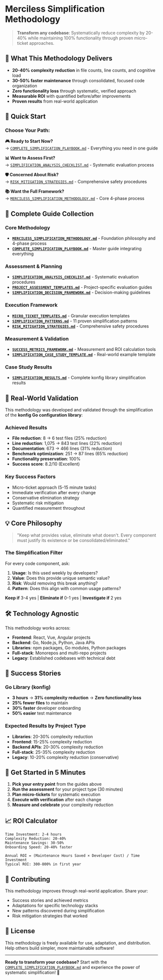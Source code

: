 # Merciless Simplification Methodology

> **Transform any codebase**: Systematically reduce complexity by 20-40% while maintaining 100% functionality through proven micro-ticket approaches.

## 🎯 What This Methodology Delivers

- **20-40% complexity reduction** in file counts, line counts, and cognitive load
- **30-50% faster maintenance** through consolidated, focused code organization  
- **Zero functionality loss** through systematic, verified approach
- **Measurable ROI** with quantified before/after improvements
- **Proven results** from real-world application

## 🚀 Quick Start

### Choose Your Path:

**🎮 Ready to Start Now?**  
→ [`COMPLETE_SIMPLIFICATION_PLAYBOOK.md`](COMPLETE_SIMPLIFICATION_PLAYBOOK.md) - Everything you need in one guide

**📊 Want to Assess First?**  
→ [`SIMPLIFICATION_ANALYSIS_CHECKLIST.md`](SIMPLIFICATION_ANALYSIS_CHECKLIST.md) - Systematic evaluation process

**🛡️ Concerned About Risk?**  
→ [`RISK_MITIGATION_STRATEGIES.md`](RISK_MITIGATION_STRATEGIES.md) - Comprehensive safety procedures

**📚 Want the Full Framework?**  
→ [`MERCILESS_SIMPLIFICATION_METHODOLOGY.md`](MERCILESS_SIMPLIFICATION_METHODOLOGY.md) - Core 4-phase process

## 📁 Complete Guide Collection

### Core Methodology
- **[`MERCILESS_SIMPLIFICATION_METHODOLOGY.md`](MERCILESS_SIMPLIFICATION_METHODOLOGY.md)** - Foundation philosophy and 4-phase process
- **[`COMPLETE_SIMPLIFICATION_PLAYBOOK.md`](COMPLETE_SIMPLIFICATION_PLAYBOOK.md)** - Master guide integrating everything

### Assessment & Planning
- **[`SIMPLIFICATION_ANALYSIS_CHECKLIST.md`](SIMPLIFICATION_ANALYSIS_CHECKLIST.md)** - Systematic evaluation procedures
- **[`PROJECT_ASSESSMENT_TEMPLATES.md`](PROJECT_ASSESSMENT_TEMPLATES.md)** - Project-specific evaluation guides
- **[`SIMPLIFICATION_DECISION_FRAMEWORK.md`](SIMPLIFICATION_DECISION_FRAMEWORK.md)** - Decision-making guidelines

### Execution Framework
- **[`MICRO_TICKET_TEMPLATES.md`](MICRO_TICKET_TEMPLATES.md)** - Granular execution templates
- **[`SIMPLIFICATION_PATTERNS.md`](SIMPLIFICATION_PATTERNS.md)** - 11 proven simplification patterns
- **[`RISK_MITIGATION_STRATEGIES.md`](RISK_MITIGATION_STRATEGIES.md)** - Comprehensive safety procedures

### Measurement & Validation
- **[`SUCCESS_METRICS_FRAMEWORK.md`](SUCCESS_METRICS_FRAMEWORK.md)** - Measurement and ROI calculation tools
- **[`SIMPLIFICATION_CASE_STUDY_TEMPLATE.md`](SIMPLIFICATION_CASE_STUDY_TEMPLATE.md)** - Real-world example template

### Case Study Results
- **[`SIMPLIFICATION_RESULTS.md`](SIMPLIFICATION_RESULTS.md)** - Complete konfig library simplification results

## 🎯 Real-World Validation

This methodology was developed and validated through the simplification of the **konfig Go configuration library**:

### Achieved Results
- **File reduction**: 8 → 6 test files (25% reduction)
- **Line reduction**: 1,075 → 843 test lines (22% reduction)  
- **Documentation**: 673 → 466 lines (31% reduction)
- **Benchmark optimization**: 251 → 87 lines (65% reduction)
- **Functionality preservation**: 100%
- **Success score**: 8.2/10 (Excellent)

### Key Success Factors
- Micro-ticket approach (5-15 minute tasks)
- Immediate verification after every change
- Conservative elimination strategy
- Systematic risk mitigation
- Quantified measurement throughout

## 💡 Core Philosophy

> "Keep what provides value, eliminate what doesn't. Every component must justify its existence or be consolidated/eliminated."

### The Simplification Filter
For every code component, ask:
1. **Usage**: Is this used weekly by developers?
2. **Value**: Does this provide unique semantic value?
3. **Risk**: Would removing this break anything?
4. **Pattern**: Does this align with common usage patterns?

**Keep if** 3-4 yes | **Eliminate if** 0-1 yes | **Investigate if** 2 yes

## 🛠️ Technology Agnostic

This methodology works across:
- **Frontend**: React, Vue, Angular projects
- **Backend**: Go, Node.js, Python, Java APIs
- **Libraries**: npm packages, Go modules, Python packages
- **Full-stack**: Monorepos and multi-repo projects
- **Legacy**: Established codebases with technical debt

## 🎊 Success Stories

### Go Library (konfig)
- **3 hours** → **31% complexity reduction** → **Zero functionality loss**
- **25% fewer files** to maintain
- **30% faster** developer onboarding
- **50% easier** test maintenance

### Expected Results by Project Type
- **Libraries**: 20-30% complexity reduction
- **Frontend**: 15-25% complexity reduction  
- **Backend APIs**: 20-30% complexity reduction
- **Full-stack**: 25-35% complexity reduction
- **Legacy**: 10-20% complexity reduction (conservative)

## 🚀 Get Started in 5 Minutes

1. **Pick your entry point** from the guides above
2. **Run the assessment** for your project type (30 minutes)
3. **Plan micro-tickets** for systematic execution
4. **Execute with verification** after each change
5. **Measure and celebrate** your complexity reduction

## 📈 ROI Calculator

```
Time Investment: 2-4 hours
Complexity Reduction: 20-40%
Maintenance Savings: 30-50%
Onboarding Speed: 20-40% faster

Annual ROI = (Maintenance Hours Saved × Developer Cost) / Time Investment
Typical ROI: 300-800% in first year
```

## 🤝 Contributing

This methodology improves through real-world application. Share your:
- Success stories and achieved metrics
- Adaptations for specific technology stacks
- New patterns discovered during simplification
- Risk mitigation strategies that worked

## 📄 License

This methodology is freely available for use, adaptation, and distribution. Help others build simpler, more maintainable software!

---

**Ready to transform your codebase?** Start with the [`COMPLETE_SIMPLIFICATION_PLAYBOOK.md`](COMPLETE_SIMPLIFICATION_PLAYBOOK.md) and experience the power of systematic simplification! 🚀